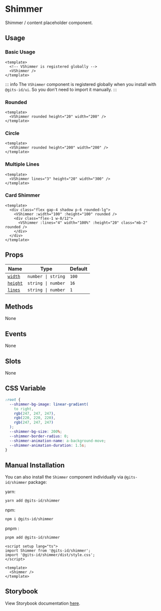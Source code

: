 # Shimmer

Shimmer / content placeholder component.

## Usage

### Basic Usage

```vue
<template>
  <!-- VShimmer is registered globally -->
  <VShimmer />
</template>
```

<LivePreview height="100" src="components-shimmer--default" />

::: info
The `VShimmer` component is registered globally when you install with `@gits-id/ui`. So you don't need to import it manually.
:::

### Rounded

```vue
<template>
  <VShimmer rounded height="20" width="200" />
</template>
```

<LivePreview height="100" src="components-shimmer--rounded" />

### Circle

```vue
<template>
  <VShimmer rounded height="200" width="200" />
</template>
```

<LivePreview height="250" src="components-shimmer--circle" />

### Multiple Lines

```vue
<template>
  <VShimmer lines="3" height="20" width="300" />
</template>
```

<LivePreview height="150" src="components-shimmer--multiple-lines" />

### Card Shimmer

```vue
<template>
  <div class="flex gap-4 shadow p-6 rounded-lg">
    <VShimmer :width="100" :height="100" rounded />
    <div class="flex-1 w-8/12">
      <VShimmer :lines="4" width="100%" :height="20" class="mb-2" rounded />
    </div>
  </div>
</template>
```

<LivePreview height="200" src="components-shimmer--card-shimmer" />

## Props

| Name                | Type               | Default |
| ------------------- | ------------------ | ------- |
| [`width`](#width)   | `number \| string` | `100`   |
| [`height`](#height) | `string \| number` | `16`    |
| [`lines`](#lines)   | `string \| number` | `1`     |

## Methods

None

## Events

None

## Slots

None

## CSS Variable

```css
:root {
  --shimmer-bg-image: linear-gradient(
    to right,
    rgb(247, 247, 247),
    rgb(220, 220, 220),
    rgb(247, 247, 247)
  );
  --shimmer-bg-size: 200%;
  --shimmer-border-radius: 0;
  --shimmer-animation-name: a-background-move;
  --shimmer-animation-duration: 1.5s;
}
```

## Manual Installation

You can also install the `Shimmer` component individually via `@gits-id/shimmer` package:

yarn:

```bash
yarn add @gits-id/shimmer
```

npm:

```bash
npm i @gits-id/shimmer
```

pnpm :

```bash
pnpm add @gits-id/shimmer
```

```vue
<script setup lang="ts">
import Shimmer from '@gits-id/shimmer';
import '@gits-id/shimmer/dist/style.css';
</script>

<template>
  <Shimmer />
</template>
```

## Storybook

View Storybook documentation [here](https://gits-ui.web.app/?path=/story/components-shimmer--default).

